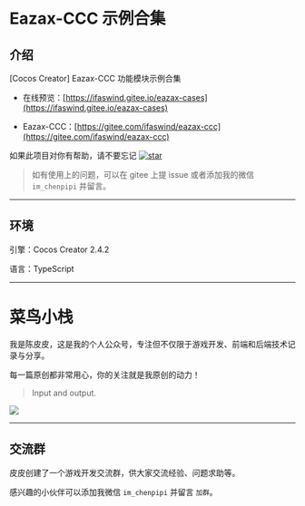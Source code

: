 # Eazax-CCC 示例合集

## 介绍

[Cocos Creator] Eazax-CCC 功能模块示例合集

- 在线预览：[https://ifaswind.gitee.io/eazax-cases](https://ifaswind.gitee.io/eazax-cases)

- Eazax-CCC：[https://gitee.com/ifaswind/eazax-ccc](https://gitee.com/ifaswind/eazax-ccc)

如果此项目对你有帮助，请不要忘记 [![star](https://gitee.com/ifaswind/eazax-cases/badge/star.svg?theme=dark)](https://gitee.com/ifaswind/eazax-cases/stargazers)

> 如有使用上的问题，可以在 gitee 上提 issue 或者添加我的微信 `im_chenpipi` 并留言。



---



## 环境

引擎：Cocos Creator 2.4.2

语言：TypeScript



---



# 菜鸟小栈

我是陈皮皮，这是我的个人公众号，专注但不仅限于游戏开发、前端和后端技术记录与分享。

每一篇原创都非常用心，你的关注就是我原创的动力！

> Input and output.

![](https://gitee.com/ifaswind/image-storage/raw/master/weixin/official-account.png)



---



## 交流群

皮皮创建了一个游戏开发交流群，供大家交流经验、问题求助等。

感兴趣的小伙伴可以添加我微信 `im_chenpipi` 并留言 `加群`。